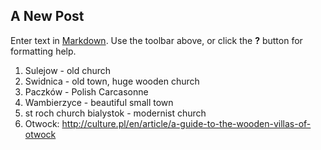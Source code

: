 ## A New Post

Enter text in [Markdown](http://daringfireball.net/projects/markdown/). Use the toolbar above, or click the **?** button for formatting help.

1. Sulejow - old church
2. Swidnica - old town, huge wooden church
3. Paczków - Polish Carcasonne
4. Wambierzyce - beautiful small town
5. st roch church bialystok - modernist church
6. Otwock: http://culture.pl/en/article/a-guide-to-the-wooden-villas-of-otwock
